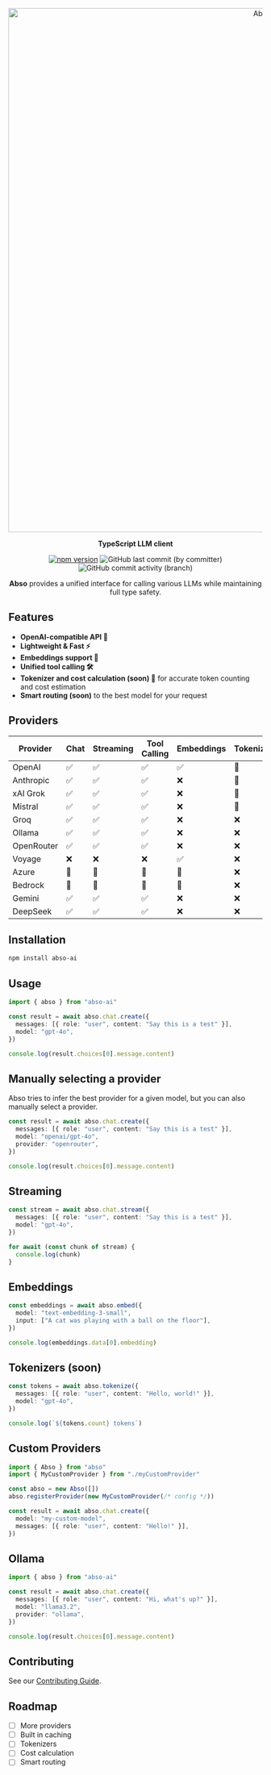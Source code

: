 <div align="center">

<p align="center">
  <img src="https://github.com/user-attachments/assets/cfec6d10-7e1e-4412-bd4b-edb3df45fe99" alt="Abso banner" width=1040 />
</p>

**TypeScript LLM client**

[![npm version](https://badge.fury.io/js/abso-ai.svg)](https://badge.fury.io/js/abso-ai) ![GitHub last commit (by committer)](https://img.shields.io/github/last-commit/lunary-ai/abso) ![GitHub commit activity (branch)](https://img.shields.io/github/commit-activity/w/lunary-ai/abso)

**Abso** provides a unified interface for calling various LLMs while maintaining full type safety.

</div>

## Features

- **OpenAI-compatible API 🔁**
- **Lightweight & Fast ⚡**
- **Embeddings support 🧮**
- **Unified tool calling 🛠️**
- **Tokenizer and cost calculation (soon) 🔢** for accurate token counting and cost estimation
- **Smart routing (soon)** to the best model for your request

## Providers

| Provider   | Chat | Streaming | Tool Calling | Embeddings | Tokenizer | Cost Calculation |
| ---------- | ---- | --------- | ------------ | ---------- | --------- | ---------------- |
| OpenAI     | ✅   | ✅        | ✅           | ✅         | 🚧        | 🚧               |
| Anthropic  | ✅   | ✅        | ✅           | ❌         | 🚧        | 🚧               |
| xAI Grok   | ✅   | ✅        | ✅           | ❌         | 🚧        | 🚧               |
| Mistral    | ✅   | ✅        | ✅           | ❌         | 🚧        | 🚧               |
| Groq       | ✅   | ✅        | ✅           | ❌         | ❌        | 🚧               |
| Ollama     | ✅   | ✅        | ✅           | ❌         | ❌        | 🚧               |
| OpenRouter | ✅   | ✅        | ✅           | ❌         | ❌        | 🚧               |
| Voyage     | ❌   | ❌        | ❌           | ✅         | ❌        | ❌               |
| Azure      | 🚧   | 🚧        | 🚧           | 🚧         | ❌        | 🚧               |
| Bedrock    | 🚧   | 🚧        | 🚧           | 🚧         | ❌        | 🚧               |
| Gemini     | ✅   | ✅        | ✅           | ❌         | ❌        | ❌               |
| DeepSeek   | ✅   | ✅        | ✅           | ❌         | ❌        | ❌               |


## Installation

```bash
npm install abso-ai
```

## Usage

```ts
import { abso } from "abso-ai"

const result = await abso.chat.create({
  messages: [{ role: "user", content: "Say this is a test" }],
  model: "gpt-4o",
})

console.log(result.choices[0].message.content)
```

## Manually selecting a provider

Abso tries to infer the best provider for a given model, but you can also manually select a provider.

```ts
const result = await abso.chat.create({
  messages: [{ role: "user", content: "Say this is a test" }],
  model: "openai/gpt-4o",
  provider: "openrouter",
})

console.log(result.choices[0].message.content)
```

## Streaming

```ts
const stream = await abso.chat.stream({
  messages: [{ role: "user", content: "Say this is a test" }],
  model: "gpt-4o",
})

for await (const chunk of stream) {
  console.log(chunk)
}
```

## Embeddings

```ts
const embeddings = await abso.embed({
  model: "text-embedding-3-small",
  input: ["A cat was playing with a ball on the floor"],
})

console.log(embeddings.data[0].embedding)
```

## Tokenizers (soon)

```ts
const tokens = await abso.tokenize({
  messages: [{ role: "user", content: "Hello, world!" }],
  model: "gpt-4o",
})

console.log(`${tokens.count} tokens`)
```

## Custom Providers

```ts
import { Abso } from "abso"
import { MyCustomProvider } from "./myCustomProvider"

const abso = new Abso([])
abso.registerProvider(new MyCustomProvider(/* config */))

const result = await abso.chat.create({
  model: "my-custom-model",
  messages: [{ role: "user", content: "Hello!" }],
})
```

## Ollama

```ts
import { abso } from "abso-ai"

const result = await abso.chat.create({
  messages: [{ role: "user", content: "Hi, what's up?" }],
  model: "llama3.2",
  provider: "ollama",
})

console.log(result.choices[0].message.content)
```

## Contributing

See our [Contributing Guide](CONTRIBUTING.md).

## Roadmap

- [ ] More providers
- [ ] Built in caching
- [ ] Tokenizers
- [ ] Cost calculation
- [ ] Smart routing
